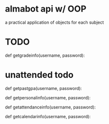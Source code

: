 # almabot api w/ OOP
a practical application of objects for each subject

# TODO
def getgradeinfo(username, password):

# unattended todo
def getpastgpa(username, password):

def getpersonalinfo(username, password):

def getattendanceinfo(username, password):

def getcalendarinfo(username, password):
